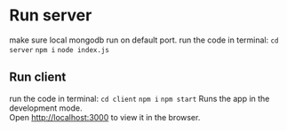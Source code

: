 # Run server

make sure local mongodb run on default port.
run the code in terminal:
`cd server`
`npm i`
`node index.js`

## Run client

run the code in terminal:
`cd client`
`npm i`
`npm start`
Runs the app in the development mode.\
Open [http://localhost:3000](http://localhost:3000) to view it in the browser.

